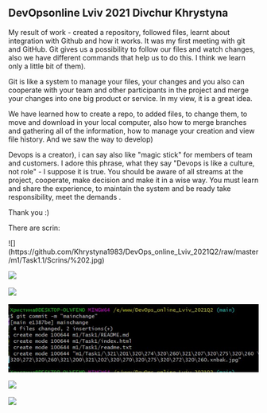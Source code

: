 <h2>DevOpsonline Lviv 2021 Divchur Khrystyna</h2>
 <p> My result of work - created a repository, followed files, learnt about integration with Github and  how it works. It was my first meeting with git and GitHub. Git gives us a possibility to follow our files and watch changes, also we have different commands that help us to do this.  I think we learn only a little bit of them).</p>
 <p> Git is like a system to manage your files, your changes and you also can cooperate with your team and other participants in the project and merge your changes into one big product or service. In my view, it is a great idea.</p>
  <p> We have learned how to create a repo, to added files, to change them, to move and download in your local computer, also how to merge branches and gathering all of the information, how to manage your creation and view file history. And we saw the way to  develop)</p>
  <p>  Devops  is a creator), i can say also like "magic stick" for members of team and customers.  I adore this phrase, what they say "Devops is like a culture, not role" - I suppose it is true. You should be aware of all streams at the project, cooperate, make decision and make it in a wise way. You must learn and share the experience, to maintain the system and be ready take responsibility, meet the demands .</p>
  <p>  Thank you :)</p>
  
  <p> There are scrin:</p>
![](https://github.com/Khrystyna1983/DevOps_online_Lviv_2021Q2/raw/master/m1/Task1.1/Scrins/%202.jpg)

![](https://github.com/Khrystyna1983/DevOps_online_Lviv_2021Q2/raw/master/m1/Task1.1/Scrins/5.jpg)

![](https://github.com/Khrystyna1983/DevOps_online_Lviv_2021Q2/raw/master/m1/Task1.1/Scrins/Screenshot_2.jpg)

![](https://github.com/Khrystyna1983/DevOps_online_Lviv_2021Q2/raw/master/m1/Task1.1/Scrin/git%20commit.jpg)

![](https://github.com/Khrystyna1983/DevOps_online_Lviv_2021Q2/raw/master/m1/Task1.1/git%20pull.jpg)

![](https://github.com/Khrystyna1983/DevOps_online_Lviv_2021Q2/raw/master/m1/Task1.1/Scrins/mkdir.jpg)


